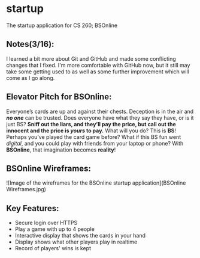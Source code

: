 # startup
The startup application for CS 260; BSOnline




## Notes(3/16): 
I learned a bit more about Git and GitHub and made some conflicting changes
that I fixed. I'm more comfortable with GitHub now, but it still may take some getting used to
as well as some further improvement which will come as I go along.


## Elevator Pitch for BSOnline: 
Everyone’s cards are up and against their chests. Deception is in 
the air and ***no one*** can be trusted. Does everyone have what they say they have, or is it just BS? 
**Sniff out the liars, and they’ll pay the price, but call out the innocent and the price is _yours_ 
to pay.** What will you do? This is **BS**! Perhaps you’ve played the card game before? What if this BS 
fun went _digital_, and you could play with friends from your laptop or phone? With **BSOnline**, that 
imagination becomes **reality**!


## BSOnline Wireframes:
![Image of the wireframes for the BSOnline startup application](BSOnline Wireframes.jpg)


## Key Features:
* Secure login over HTTPS
* Play a game with up to 4 people
* Interactive display that shows the cards in your hand
* Display shows what other players play in realtime 
* Record of players' wins is kept
